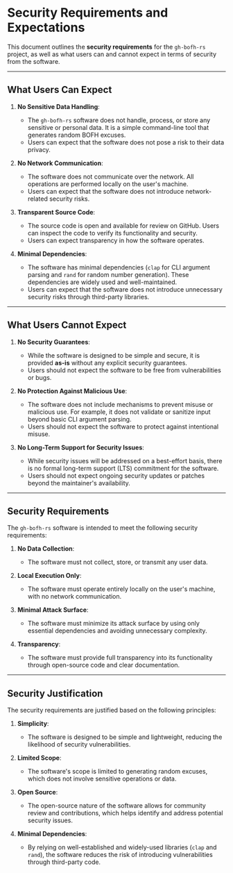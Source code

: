 <!--
SPDX-FileCopyrightText: 2023 - 2025 Ali Sajid Imami

SPDX-License-Identifier: Apache-2.0
SPDX-License-Identifier: MIT
-->

# **Security Requirements and Expectations**

This document outlines the **security requirements** for the `gh-bofh-rs` project, as well as what users can and cannot expect in terms of security from the software.

---

## **What Users Can Expect**

1. **No Sensitive Data Handling**:
   - The `gh-bofh-rs` software does not handle, process, or store any sensitive or personal data. It is a simple command-line tool that generates random BOFH excuses.
   - Users can expect that the software does not pose a risk to their data privacy.

2. **No Network Communication**:
   - The software does not communicate over the network. All operations are performed locally on the user's machine.
   - Users can expect that the software does not introduce network-related security risks.

3. **Transparent Source Code**:
   - The source code is open and available for review on GitHub. Users can inspect the code to verify its functionality and security.
   - Users can expect transparency in how the software operates.

4. **Minimal Dependencies**:
   - The software has minimal dependencies (`clap` for CLI argument parsing and `rand` for random number generation). These dependencies are widely used and well-maintained.
   - Users can expect that the software does not introduce unnecessary security risks through third-party libraries.

---

## **What Users Cannot Expect**

1. **No Security Guarantees**:
   - While the software is designed to be simple and secure, it is provided **as-is** without any explicit security guarantees.
   - Users should not expect the software to be free from vulnerabilities or bugs.

2. **No Protection Against Malicious Use**:
   - The software does not include mechanisms to prevent misuse or malicious use. For example, it does not validate or sanitize input beyond basic CLI argument parsing.
   - Users should not expect the software to protect against intentional misuse.

3. **No Long-Term Support for Security Issues**:
   - While security issues will be addressed on a best-effort basis, there is no formal long-term support (LTS) commitment for the software.
   - Users should not expect ongoing security updates or patches beyond the maintainer's availability.

---

## **Security Requirements**

The `gh-bofh-rs` software is intended to meet the following security requirements:

1. **No Data Collection**:
   - The software must not collect, store, or transmit any user data.

2. **Local Execution Only**:
   - The software must operate entirely locally on the user's machine, with no network communication.

3. **Minimal Attack Surface**:
   - The software must minimize its attack surface by using only essential dependencies and avoiding unnecessary complexity.

4. **Transparency**:
   - The software must provide full transparency into its functionality through open-source code and clear documentation.

---

## **Security Justification**

The security requirements are justified based on the following principles:

1. **Simplicity**:
   - The software is designed to be simple and lightweight, reducing the likelihood of security vulnerabilities.

2. **Limited Scope**:
   - The software's scope is limited to generating random excuses, which does not involve sensitive operations or data.

3. **Open Source**:
   - The open-source nature of the software allows for community review and contributions, which helps identify and address potential security issues.

4. **Minimal Dependencies**:
   - By relying on well-established and widely-used libraries (`clap` and `rand`), the software reduces the risk of introducing vulnerabilities through third-party code.
